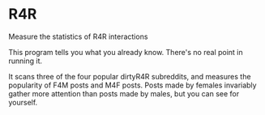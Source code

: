 R4R
===

Measure the statistics of R4R interactions

This program tells you what you already know. There's no real point in running it.

It scans three of the four popular dirtyR4R subreddits, and measures the popularity of F4M posts and M4F posts. Posts made by females invariably gather more attention than posts made by males, but you can see for yourself.
